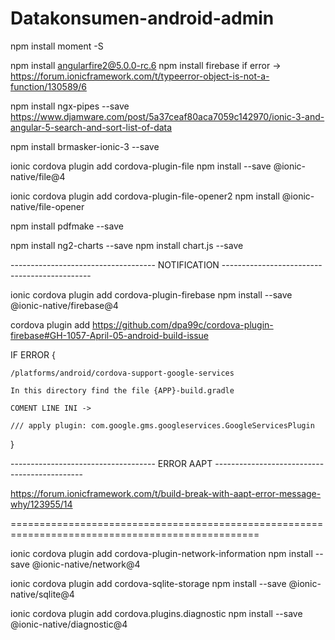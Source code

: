# Datakonsumen-android-admin

npm install moment -S

npm install angularfire2@5.0.0-rc.6
npm install firebase
if error -> https://forum.ionicframework.com/t/typeerror-object-is-not-a-function/130589/6

npm install ngx-pipes --save    https://www.djamware.com/post/5a37ceaf80aca7059c142970/ionic-3-and-angular-5-search-and-sort-list-of-data

npm install brmasker-ionic-3 --save


ionic cordova plugin add cordova-plugin-file
npm install --save @ionic-native/file@4

ionic cordova plugin add cordova-plugin-file-opener2
npm install @ionic-native/file-opener

npm install pdfmake --save


npm install ng2-charts --save
npm install chart.js --save


------------------------------------ NOTIFICATION ---------------------------------------------

ionic cordova plugin add cordova-plugin-firebase
npm install --save @ionic-native/firebase@4


cordova plugin add https://github.com/dpa99c/cordova-plugin-firebase#GH-1057-April-05-android-build-issue



IF ERROR
{
	
	/platforms/android/cordova-support-google-services

	In this directory find the file {APP}-build.gradle

	COMENT LINE INI ->

	/// apply plugin: com.google.gms.googleservices.GoogleServicesPlugin



}


------------------------------------ ERROR AAPT ---------------------------------------------

https://forum.ionicframework.com/t/build-break-with-aapt-error-message-why/123955/14


=================================================================================================


ionic cordova plugin add cordova-plugin-network-information
npm install --save @ionic-native/network@4


ionic cordova plugin add cordova-sqlite-storage
npm install --save @ionic-native/sqlite@4


ionic cordova plugin add cordova.plugins.diagnostic
npm install --save @ionic-native/diagnostic@4
